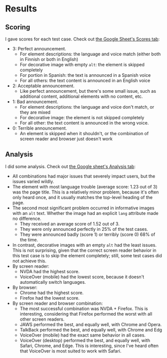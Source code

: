 # Results

## Scoring

I gave scores for each test case. Check out [the Google Sheet's Scores tab](https://docs.google.com/spreadsheets/d/1pzFHgOq6djG-131ogKMdjjQIvWj0NunMrV0_Phs9jas/edit#gid=0):

- 3: Perfect announcement.
  - For element descriptions: the language and voice match (either both in Finnish or both in English)
  - For decorative image with empty `alt`: the element is skipped completely
  - For portion in Spanish: the text is announced in a Spanish voice
  - For all others: the text content is announced in an English voice
- 2: Acceptable announcement.
  - Like perfect announcement, but there's some small issue, such as additional content, additional elements with no content, etc.
- 1: Bad announcement.
  - For element descriptions: the language and voice don't match, or they are mixed
  - For decorative image: the element is not skipped completely
  - For all other: the text content is announced in the wrong voice.
- 0: Terrible announcement.
  - An element is skipped when it shouldn't, or the combination of screen reader and browser just doesn't work

## Analysis

I did some analysis. Check out [the Google sheet's Analysis tab](https://docs.google.com/spreadsheets/d/1pzFHgOq6djG-131ogKMdjjQIvWj0NunMrV0_Phs9jas/edit#gid=1084790845):

- All combinations had major issues that severely impact users, but the issues varied wildly.
- The element with most language trouble (average score: 1.23 out of 3) was the page title. This is a relatively minor problem, because it's often only heard once, and it usually matches the top-level heading of the page.
- The second most significant problem occurred in informative images with an `alt` text. Whether the image had an explicit `lang` attribute made no difference.
  - They received an average score of 1.52 out of 3.
  - They were only announced perfectly in 25% of the test cases.
  - They were announced badly (score 1) or terribly (score 0) 68% of the time.
- In contrast, decorative images with an empty `alt` had the least issues. This is not surprising, given that the correct screen reader behavior in this test case is to skip the element completely; still, some test cases did not achieve this.
- By screen reader:
  - NVDA had the highest score.
  - VoiceOver (mobile) had the lowest score, because it doesn't automatically switch languages.
- By browser:
  - Chrome had the highest score.
  - Firefox had the lowest score.
- By screen reader and browser combination:
  - The most successful combination was NVDA + Firefox. This is interesting, considering that Firefox performed the worst with all other screen readers.
  - JAWS performed the best, and equally well, with Chrome and Opera.
  - TalkBack performed the best, and equally well, with Chrome and Edg
  - VoiceOver (mobile) had the exact same behavior in all cases.
  - VoiceOver (desktop) performed the best, and equally well, with Safari, Chrome, and Edge. This is interesting, since I've heard often that VoiceOver is most suited to work with Safari.
